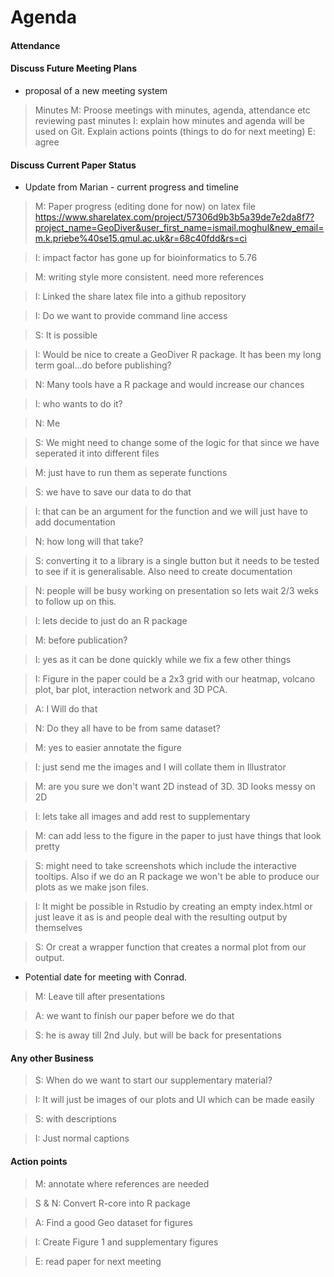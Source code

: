 # Agenda

#### Attendance

#### Discuss Future Meeting Plans 
- proposal of a new meeting system

> Minutes
> M: Proose meetings with minutes, agenda, attendance etc reviewing past minutes
> I: explain how minutes and agenda will be used on Git. Explain actions points (things to do for next meeting)
> E: agree

#### Discuss Current Paper Status 
- Update from Marian - current progress and timeline 

> M: Paper progress (editing done for now) on latex file https://www.sharelatex.com/project/57306d9b3b5a39de7e2da8f7?project_name=GeoDiver&user_first_name=ismail.moghul&new_email=m.k.priebe%40se15.qmul.ac.uk&r=68c40fdd&rs=ci

> I: impact factor has gone up for bioinformatics to 5.76

> M: writing style more consistent. need more references 

> I: Linked the share latex file into a github repository

> I: Do we want to provide command line access

> S: It is possible

> I: Would be nice to create a GeoDiver R package. It has been my long term goal...do before publishing?

> N: Many tools have a R package and would increase our chances

> I: who wants to do it?

> N: Me

> S: We might need to change some of the logic for that since we have seperated it into different files

> M: just have to run them as seperate functions

> S: we have to save our data to do that

> I: that can be an argument for the function and we will just have to add documentation

> N: how long will that take?

> S: converting it to a library is a single button but it needs to be tested to see if it is generalisable. Also need to create documentation

> N: people will be busy working on presentation so lets wait 2/3 weks to follow up on this.

> I: lets decide to just do an R package 

> M: before publication?

> I: yes as it can be done quickly while we fix a few other things


> I: Figure in the paper could be a 2x3 grid with our heatmap, volcano plot, bar plot, interaction network and 3D PCA.

> A: I Will do that

> N: Do they all have to be from same dataset?

> M: yes to easier annotate the figure

> I: just send me the images and I will collate them in Illustrator

> M: are you sure we don't want 2D instead of 3D. 3D looks messy on 2D

> I: lets take all images and add rest to supplementary 

> M: can add less to the figure in the paper to just have things that look pretty

> S: might need to take screenshots which include the interactive tooltips. Also  if we do an R package we won't be able to produce our plots as we make json files.

> I: It might be possible in Rstudio by creating an empty index.html or just leave it as is and people deal with the resulting output by themselves

> S: Or creat a wrapper function that creates a normal plot from our output.

- Potential date for meeting with Conrad.

> M: Leave till after presentations

> A: we want to finish our paper before we do that

> S: he is away till 2nd July. but will be back for presentations

#### Any other Business

> S: When do we want to start our supplementary material?

> I: It will just be images of our plots and UI which can be made easily

> S: with descriptions

> I: Just normal captions

#### Action points

> M: annotate where references are needed

> S & N: Convert R-core into R package

> A: Find a good Geo dataset for figures 

> I: Create Figure 1 and supplementary figures

> E: read paper for next meeting
